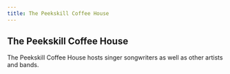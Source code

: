 ```yaml
---
title: The Peekskill Coffee House
---
```


## The Peekskill Coffee House

The Peekskill Coffee House hosts singer songwriters as well as other artists and bands.
